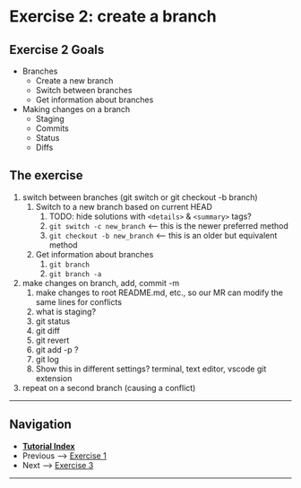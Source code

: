 # Exercise 2: create a branch

## Exercise 2 Goals

- Branches
  - Create a new branch
  - Switch between branches
  - Get information about branches
- Making changes on a branch
  - Staging
  - Commits
  - Status
  - Diffs

## The exercise

1. switch between branches (git switch or git checkout -b branch)
   1. Switch to a new branch based on current HEAD
      1. TODO: hide solutions with `<details>` & `<summary>` tags?
      2. `git switch -c new_branch` <-- this is the newer preferred method
      3. `git checkout -b new_branch` <-- this is an older but equivalent method
   2. Get information about branches
      1. `git branch`
      2. `git branch -a`
2. make changes on branch, add, commit -m
   1. make changes to root README.md, etc., so our MR can modify the same lines for conflicts
   2. what is staging?
   3. git status
   4. git diff
   5. git revert
   6. git add -p ?
   7. git log
   8. Show this in different settings? terminal, text editor, vscode git extension
3. repeat on a second branch (causing a conflict)

------

## Navigation

- [**Tutorial Index**](../README.md#tutorial-outline)
- Previous --> [Exercise 1](./ex1-clone-and-setup.md)
- Next --> [Exercise 3](./ex3-merge-and-rebase.md)

------
